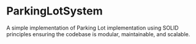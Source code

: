 # ParkingLotSystem
A simple implementation of Parking Lot implementation using SOLID principles ensuring the codebase is modular, maintainable, and scalable.  
